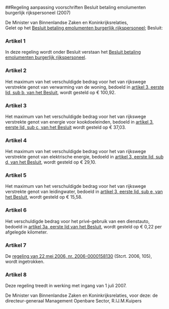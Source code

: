 <meta http-equiv='Content-Type' content='text/html; charset=utf-8' />

##Regeling aanpassing voorschriften Besluit betaling emolumenten burgerlijk rijkspersoneel (2007)

De Minister van Binnenlandse Zaken en Koninkrijksrelaties,  
Gelet op het [Besluit betaling emolumenten burgerlijk rijkspersoneel](../../../../../../../../../../AMvB/besluit/betaling/emolumenten/burgerlijk/rijkspersoneel/BWBR0003632/README.md);
Besluit:    

### Artikel  1  

In deze regeling wordt onder Besluit verstaan het [Besluit betaling emolumenten burgerlijk rijkspersoneel](../../../../../../../../../../AMvB/besluit/betaling/emolumenten/burgerlijk/rijkspersoneel/BWBR0003632/README.md).  

### Artikel  2  

Het maximum van het verschuldigde bedrag voor het van rijkswege verstrekte genot van verwarming van de woning, bedoeld in [artikel 3, eerste lid, sub b, van het Besluit](../../../../../../../../../../AMvB/besluit/betaling/emolumenten/burgerlijk/rijkspersoneel/BWBR0003632/README.md), wordt gesteld op € 100,92.  

### Artikel  3  

Het maximum van het verschuldigde bedrag voor het van rijkswege verstrekte genot van energie voor kookdoeleinden, bedoeld in [artikel 3, eerste lid, sub c, van het Besluit](../../../../../../../../../../AMvB/besluit/betaling/emolumenten/burgerlijk/rijkspersoneel/BWBR0003632/README.md) wordt gesteld op € 37,03.  

### Artikel  4  

Het maximum van het verschuldigde bedrag voor het van rijkswege verstrekte genot van elektrische energie, bedoeld in [artikel 3, eerste lid, sub d, van het Besluit](../../../../../../../../../../AMvB/besluit/betaling/emolumenten/burgerlijk/rijkspersoneel/BWBR0003632/README.md), wordt gesteld op € 29,10.  

### Artikel  5  

Het maximum van het verschuldigde bedrag voor het van rijkswege verstrekte genot van leidingwater, bedoeld in [artikel 3, eerste lid, sub e, van het Besluit](../../../../../../../../../../AMvB/besluit/betaling/emolumenten/burgerlijk/rijkspersoneel/BWBR0003632/README.md), wordt gesteld op € 15,58.  

### Artikel  6  

Het verschuldigde bedrag voor het privé-gebruik van een dienstauto, bedoeld in [artikel 3a, eerste lid van het Besluit](../../../../../../../../../../AMvB/besluit/betaling/emolumenten/burgerlijk/rijkspersoneel/BWBR0003632/README.md), wordt gesteld op € 0,22 per afgelegde kilometer.  

### Artikel  7  

De [regeling van 22 mei 2006, nr. 2006-0000158130](../../../../../../../../../../ministeriele-regeling/regeling/aanpassing/voorschriften/besluit/betaling/emolumenten/burgerlijk/etc/BWBR0019885/README.md) (Stcrt. 2006, 105), wordt ingetrokken.  

### Artikel  8  

Deze regeling treedt in werking met ingang van 1 juli 2007.  

De 
Minister van Binnenlandse Zaken en Koninkrijksrelaties, voor deze: de 
directeur-generaal Management Openbare Sector, 
R.IJ.M.Kuipers   
